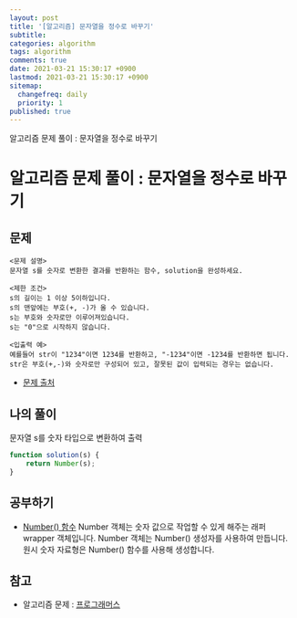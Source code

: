 ```yaml
---
layout: post
title: '[알고리즘] 문자열을 정수로 바꾸기'
subtitle: 
categories: algorithm
tags: algorithm
comments: true
date: 2021-03-21 15:30:17 +0900
lastmod: 2021-03-21 15:30:17 +0900
sitemap:
  changefreq: daily
  priority: 1
published: true
---
```


알고리즘 문제 풀이 : 문자열을 정수로 바꾸기<br />

# 알고리즘 문제 풀이 : 문자열을 정수로 바꾸기

## 문제 
```text
<문제 설명>
문자열 s를 숫자로 변환한 결과를 반환하는 함수, solution을 완성하세요.

<제한 조건>
s의 길이는 1 이상 5이하입니다.
s의 맨앞에는 부호(+, -)가 올 수 있습니다.
s는 부호와 숫자로만 이루어져있습니다.
s는 "0"으로 시작하지 않습니다.

<입출력 예>
예를들어 str이 "1234"이면 1234를 반환하고, "-1234"이면 -1234를 반환하면 됩니다.
str은 부호(+,-)와 숫자로만 구성되어 있고, 잘못된 값이 입력되는 경우는 없습니다.
```

* [문제 출처](https://programmers.co.kr/learn/courses/30/lessons/12925)



## 나의 풀이
문자열 s를 숫자 타입으로 변환하여 출력

```javascript
function solution(s) {
    return Number(s);
}
```



## 공부하기
- [Number() 함수](https://developer.mozilla.org/ko/docs/Web/JavaScript/Reference/Global_Objects/Number)
Number 객체는 숫자 값으로 작업할 수 있게 해주는 래퍼wrapper 객체입니다. 
Number 객체는 Number() 생성자를 사용하여 만듭니다. 
원시 숫자 자료형은 Number() 함수를 사용해 생성합니다.



## 참고
- 알고리즘 문제 : [프로그래머스](https://programmers.co.kr)